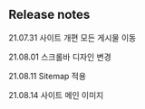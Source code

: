 ## Release notes
21.07.31 사이트 개편
         모든 게시물 이동

21.08.01 스크롤바 디자인 변경

21.08.11 Sitemap 적용

21.08.14 사이트 메인 이미지 
